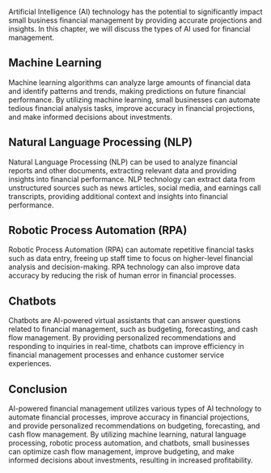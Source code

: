 

Artificial Intelligence (AI) technology has the potential to significantly impact small business financial management by providing accurate projections and insights. In this chapter, we will discuss the types of AI used for financial management.

Machine Learning
----------------

Machine learning algorithms can analyze large amounts of financial data and identify patterns and trends, making predictions on future financial performance. By utilizing machine learning, small businesses can automate tedious financial analysis tasks, improve accuracy in financial projections, and make informed decisions about investments.

Natural Language Processing (NLP)
---------------------------------

Natural Language Processing (NLP) can be used to analyze financial reports and other documents, extracting relevant data and providing insights into financial performance. NLP technology can extract data from unstructured sources such as news articles, social media, and earnings call transcripts, providing additional context and insights into financial performance.

Robotic Process Automation (RPA)
--------------------------------

Robotic Process Automation (RPA) can automate repetitive financial tasks such as data entry, freeing up staff time to focus on higher-level financial analysis and decision-making. RPA technology can also improve data accuracy by reducing the risk of human error in financial processes.

Chatbots
--------

Chatbots are AI-powered virtual assistants that can answer questions related to financial management, such as budgeting, forecasting, and cash flow management. By providing personalized recommendations and responding to inquiries in real-time, chatbots can improve efficiency in financial management processes and enhance customer service experiences.

Conclusion
----------

AI-powered financial management utilizes various types of AI technology to automate financial processes, improve accuracy in financial projections, and provide personalized recommendations on budgeting, forecasting, and cash flow management. By utilizing machine learning, natural language processing, robotic process automation, and chatbots, small businesses can optimize cash flow management, improve budgeting, and make informed decisions about investments, resulting in increased profitability.
